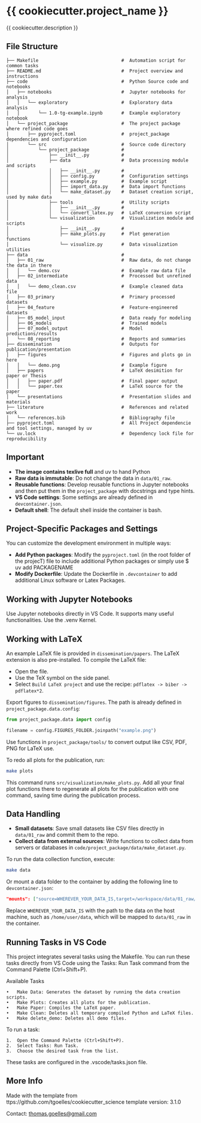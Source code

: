 # {{ cookiecutter.project_name }}

{{ cookiecutter.description }}


## File Structure

```
├── Makefile                        	   #  Automation script for common tasks
├── README.md                       	   #  Project overview and instructions
├── code                                   #  Python Source code and notebooks
│   ├── notebooks                          #  Jupyter notebooks for analysis
│   │   └── exploratory                    #  Exploratory data analysis
│   │       └── 1.0-tg-example.ipynb       #  Example exploratory notebook
│   └── project_package                    #  The project package where refined code goes
│       ├── pyproject.toml                 #  project_package dependencies and configuration
│       └── src                            #  Source code directory
│           └── project_package      	   #
│               ├── __init__.py            #
│               ├── data                   #  Data processing module and scripts
│               │   ├── __init__.py        #
│               │   ├── config.py          #  Configuration settings
│               │   ├── example.py         #  Example script
│               │   ├── import_data.py     #  Data import functions
│               │   └── make_dataset.py    #  Dataset creation script, used by make data
│               ├── tools                  #  Utility scripts
│               │   ├── __init__.py        #
│               │   └── convert_latex.py   #  LaTeX conversion script
│               └── visualization          #  Visualization module and scripts
│                   ├── __init__.py        #
│                   ├── make_plots.py      #  Plot generation functions
│                   └── visualize.py       #  Data visualization utilities
├── data                                   #
│   ├── 01_raw                             #  Raw data, do not change the data in there
│   │   └── demo.csv                       #  Example raw data file
│   ├── 02_intermediate                    #  Processed but unrefined data
│   │   └── demo_clean.csv                 #  Example cleaned data file
│   ├── 03_primary                         #  Primary processed datasets
│   ├── 04_feature                         #  Feature-engineered datasets
│   ├── 05_model_input                     #  Data ready for modeling
│   ├── 06_models                          #  Trained models
│   ├── 07_model_output                    #  Model predictions/results
│   └── 08_reporting                       #  Reports and summaries
├── dissemination                          #  Outputs for publication/presentation
│   ├── figures                            #  Figures and plots go in here
│   │   └── demo.png                       #  Example figure
│   ├── papers                             #  LaTeX desimition for paper or Thesis
│   │   ├── paper.pdf                      #  Final paper output
│   │   └── paper.tex                      #  LaTeX source for the paper
│   └── presentations                      #  Presentation slides and materials
├── literature                             #  References and related work
│   └── references.bib                     #  Bibliography file
├── pyproject.toml                         #  All Project dependencie and tool settings, managed by uv
└── uv.lock                                #  Dependency lock file for reproducibility
```

## Important

- **The image contains texlive full** and uv to hand Python
- **Raw data is immutable**: Do not change the data in `data/01_raw`.
- **Reusable functions**: Develop reusable functions in Jupyter notebooks and then put them in the `project_package` with docstrings and type hints.
- **VS Code settings**: Some settings are already defined in `devcontainer.json`.
- **Default shell**: The default shell inside the container is bash.

## Project-Specific Packages and Settings

You can customize the development environment in multiple ways:

- **Add Python packages**: Modify the `pyproject.toml`  (in the root folder of the projecT) file to include additional Python packages or simply use $ uv add PACKAGENAME
- **Modify Dockerfile**: Update the Dockerfile in `.devcontainer` to add additional Linux software or Latex Packages.

## Working with Jupyter Notebooks

Use Jupyter notebooks directly in VS Code. It supports many useful functionalities. Use the .venv Kernel.

## Working with LaTeX

An example LaTeX file is provided in `dissemination/papers`. The LaTeX extension is also pre-installed. To compile the LaTeX file:

- Open the file.
- Use the TeX symbol on the side panel.
- Select `Build LaTeX project` and use the recipe: `pdflatex -> biber -> pdflatex*2`.

Export figures to `dissemination/figures`. The path is already defined in `project_package.data.config`:

```python
from project_package.data import config

filename = config.FIGURES_FOLDER.joinpath("example.png")
```

Use functions in `project_package/tools/` to convert output like CSV, PDF, PNG for LaTeX use.

To redo all plots for the publication, run:

```sh
make plots
```

This command runs `src/visualization/make_plots.py`. Add all your final plot functions there to regenerate all plots for the publication with one command, saving time during the publication process.

## Data Handling

- **Small datasets**: Save small datasets like CSV files directly in `data/01_raw` and commit them to the repo.
- **Collect data from external sources**: Write functions to collect data from servers or databases in `code/project_package/data/make_dataset.py`.

To run the data collection function, execute:

```sh
make data
```

Or mount a data folder to the container by adding the following line to `devcontainer.json`:

```json
"mounts": ["source=WHEREVER_YOUR_DATA_IS,target=/workspace/data/01_raw/,type=bind,consistency=cached"]
```

Replace `WHEREVER_YOUR_DATA_IS` with the path to the data on the host machine, such as `/home/user/data`, which will be mapped to `data/01_raw` in the container.

## Running Tasks in VS Code

This project integrates several tasks using the Makefile. You can run these tasks directly from VS Code using the Tasks: Run Task command from the Command Palette (Ctrl+Shift+P).

Available Tasks

	•	Make Data: Generates the dataset by running the data creation scripts.
	•	Make Plots: Creates all plots for the publication.
	•	Make Paper: Compiles the LaTeX paper.
	•	Make Clean: Deletes all temporary compiled Python and LaTeX files.
	•	Make delete_demo: Deletes all demo files.

To run a task:

	1.	Open the Command Palette (Ctrl+Shift+P).
	2.	Select Tasks: Run Task.
	3.	Choose the desired task from the list.

These tasks are configured in the .vscode/tasks.json file.

## More Info

Made with the template from ttps://github.com/tgoelles/cookiecutter_science
template version: 3.1.0

Contact: thomas.goelles@gmail.com
